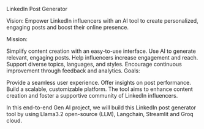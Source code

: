 LinkedIn Post Generator

Vision:
Empower LinkedIn influencers with an AI tool to create personalized, engaging posts and boost their online presence.

Mission:

Simplify content creation with an easy-to-use interface.
Use AI to generate relevant, engaging posts.
Help influencers increase engagement and reach.
Support diverse topics, languages, and styles.
Encourage continuous improvement through feedback and analytics.
Goals:

Provide a seamless user experience.
Offer insights on post performance.
Build a scalable, customizable platform.
The tool aims to enhance content creation and foster a supportive community of LinkedIn influencers.

In this end-to-end Gen AI project, we will build this LinkedIn post generator tool by using Llama3.2 open-source (LLM), Langchain, Streamlit and Groq cloud.
